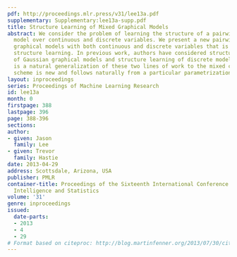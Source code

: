 ```yaml
---
pdf: http://proceedings.mlr.press/v31/lee13a.pdf
supplementary: Supplementary:lee13a-supp.pdf
title: Structure Learning of Mixed Graphical Models
abstract: We consider the problem of learning the structure of a pairwise graphical
  model over continuous and discrete variables. We present a new pairwise model for
  graphical models with both continuous and discrete variables that is amenable to
  structure learning. In previous work, authors have considered structure learning
  of Gaussian graphical models and structure learning of discrete models. Our approach
  is a natural generalization of these two lines of work to the mixed case. The penalization
  scheme is new and follows naturally from a particular parametrization of the model.
layout: inproceedings
series: Proceedings of Machine Learning Research
id: lee13a
month: 0
firstpage: 388
lastpage: 396
page: 388-396
sections: 
author:
- given: Jason
  family: Lee
- given: Trevor
  family: Hastie
date: 2013-04-29
address: Scottsdale, Arizona, USA
publisher: PMLR
container-title: Proceedings of the Sixteenth International Conference on Artificial
  Intelligence and Statistics
volume: '31'
genre: inproceedings
issued:
  date-parts:
  - 2013
  - 4
  - 29
# Format based on citeproc: http://blog.martinfenner.org/2013/07/30/citeproc-yaml-for-bibliographies/
---
```

